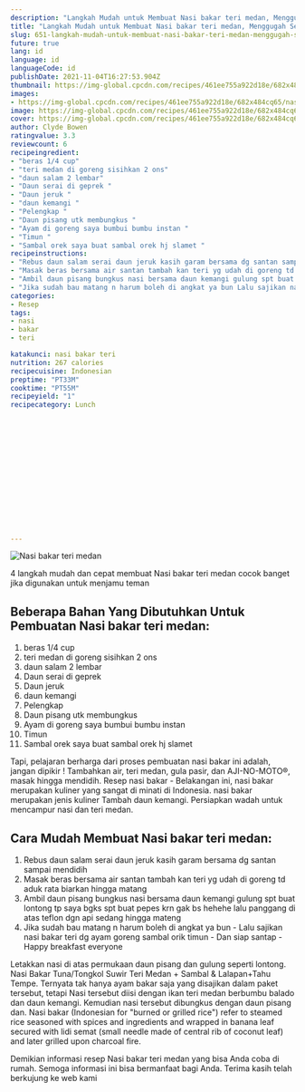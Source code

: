 ```yaml
---
description: "Langkah Mudah untuk Membuat Nasi bakar teri medan, Menggugah Selera"
title: "Langkah Mudah untuk Membuat Nasi bakar teri medan, Menggugah Selera"
slug: 651-langkah-mudah-untuk-membuat-nasi-bakar-teri-medan-menggugah-selera
future: true
lang: id
language: id
languageCode: id
publishDate: 2021-11-04T16:27:53.904Z 
thumbnail: https://img-global.cpcdn.com/recipes/461ee755a922d18e/682x484cq65/nasi-bakar-teri-medan-foto-resep-utama.webp
images:
- https://img-global.cpcdn.com/recipes/461ee755a922d18e/682x484cq65/nasi-bakar-teri-medan-foto-resep-utama.webp
image: https://img-global.cpcdn.com/recipes/461ee755a922d18e/682x484cq65/nasi-bakar-teri-medan-foto-resep-utama.webp
cover: https://img-global.cpcdn.com/recipes/461ee755a922d18e/682x484cq65/nasi-bakar-teri-medan-foto-resep-utama.webp
author: Clyde Bowen
ratingvalue: 3.3
reviewcount: 6
recipeingredient:
- "beras 1/4 cup"
- "teri medan di goreng sisihkan 2 ons"
- "daun salam 2 lembar"
- "Daun serai di geprek "
- "Daun jeruk "
- "daun kemangi "
- "Pelengkap "
- "Daun pisang utk membungkus "
- "Ayam di goreng saya bumbui bumbu instan "
- "Timun "
- "Sambal orek saya buat sambal orek hj slamet "
recipeinstructions:
- "Rebus daun salam serai daun jeruk kasih garam bersama dg santan sampai mendidih"
- "Masak beras bersama air santan tambah kan teri yg udah di goreng td aduk rata biarkan hingga matang"
- "Ambil daun pisang bungkus nasi bersama daun kemangi gulung spt buat lontong tp saya bgks spt buat pepes krn gak bs hehehe lalu panggang di atas teflon dgn api sedang hingga mateng"
- "Jika sudah bau matang n harum boleh di angkat ya bun Lalu sajikan nasi bakar teri dg ayam goreng sambal orik timun Dan siap santap Happy breakfast everyone"
categories:
- Resep
tags:
- nasi
- bakar
- teri

katakunci: nasi bakar teri 
nutrition: 267 calories
recipecuisine: Indonesian
preptime: "PT33M"
cooktime: "PT55M"
recipeyield: "1"
recipecategory: Lunch


     
    
    
    
    
    
    
    
    
    
    
      
    
---
```



![Nasi bakar teri medan](https://img-global.cpcdn.com/recipes/461ee755a922d18e/682x484cq65/nasi-bakar-teri-medan-foto-resep-utama.webp)

4 langkah mudah dan cepat membuat  Nasi bakar teri medan cocok banget jika digunakan untuk menjamu teman

<!--inarticleads1-->

## Beberapa Bahan Yang Dibutuhkan Untuk Pembuatan Nasi bakar teri medan:

1. beras 1/4 cup
1. teri medan di goreng sisihkan 2 ons
1. daun salam 2 lembar
1. Daun serai di geprek 
1. Daun jeruk 
1. daun kemangi 
1. Pelengkap 
1. Daun pisang utk membungkus 
1. Ayam di goreng saya bumbui bumbu instan 
1. Timun 
1. Sambal orek saya buat sambal orek hj slamet 

Tapi, pelajaran berharga dari proses pembuatan nasi bakar ini adalah, jangan dipikir ! Tambahkan air, teri medan, gula pasir, dan AJI-NO-MOTO®, masak hingga mendidih. Resep nasi bakar - Belakangan ini, nasi bakar merupakan kuliner yang sangat di minati di Indonesia. nasi bakar merupakan jenis kuliner Tambah daun kemangi. Persiapkan wadah untuk mencampur nasi dan teri medan. 

<!--inarticleads2-->

## Cara Mudah Membuat Nasi bakar teri medan:

1. Rebus daun salam serai daun jeruk kasih garam bersama dg santan sampai mendidih
1. Masak beras bersama air santan tambah kan teri yg udah di goreng td aduk rata biarkan hingga matang
1. Ambil daun pisang bungkus nasi bersama daun kemangi gulung spt buat lontong tp saya bgks spt buat pepes krn gak bs hehehe lalu panggang di atas teflon dgn api sedang hingga mateng
1. Jika sudah bau matang n harum boleh di angkat ya bun - Lalu sajikan nasi bakar teri dg ayam goreng sambal orik timun - Dan siap santap - Happy breakfast everyone


Letakkan nasi di atas permukaan daun pisang dan gulung seperti lontong. Nasi Bakar Tuna/Tongkol Suwir Teri Medan + Sambal &amp; Lalapan+Tahu Tempe. Ternyata tak hanya ayam bakar saja yang disajikan dalam paket tersebut, tetapi Nasi tersebut diisi dengan ikan teri medan berbumbu balado dan daun kemangi. Kemudian nasi tersebut dibungkus dengan daun pisang dan. Nasi bakar (Indonesian for &#34;burned or grilled rice&#34;) refer to steamed rice seasoned with spices and ingredients and wrapped in banana leaf secured with lidi semat (small needle made of central rib of coconut leaf) and later grilled upon charcoal fire. 

Demikian informasi  resep Nasi bakar teri medan   yang bisa Anda coba di rumah. Semoga informasi ini bisa bermanfaat bagi Anda. Terima kasih telah berkujung ke web kami
